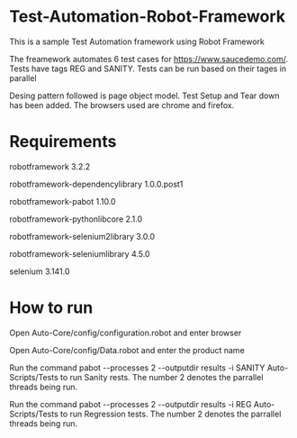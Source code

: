# Test-Automation-Robot-Framework
This is a sample Test Automation framework using Robot Framework

The freamework automates 6 test cases for https://www.saucedemo.com/.  Tests have tags REG and SANITY. Tests can be run based on their tages in parallel

Desing pattern followed is page object model. Test Setup and Tear down has been added. The browsers used are chrome and firefox.

# Requirements
robotframework                   3.2.2

robotframework-dependencylibrary 1.0.0.post1

robotframework-pabot             1.10.0

robotframework-pythonlibcore     2.1.0

robotframework-selenium2library  3.0.0

robotframework-seleniumlibrary   4.5.0

selenium                         3.141.0


# How to run
Open Auto-Core/config/configuration.robot and enter browser

Open Auto-Core/config/Data.robot and enter the product name

Run the command   pabot --processes 2 --outputdir results -i SANITY Auto-Scripts/Tests to run Sanity rests.  The number 2 denotes the parrallel threads being run.

Run the command   pabot --processes 2 --outputdir results -i REG Auto-Scripts/Tests to run Regression tests. The number 2 denotes the parrallel threads being run.
